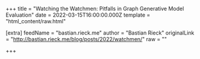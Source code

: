 
+++
title = "Watching the Watchmen: Pitfalls in Graph Generative Model Evaluation"
date = 2022-03-15T16:00:00.000Z
template = "html_content/raw.html"

[extra]
feedName = "bastian.rieck.me"
author = "Bastian Rieck"
originalLink = "http://bastian.rieck.me/blog/posts/2022/watchmen/"
raw = ""

+++

